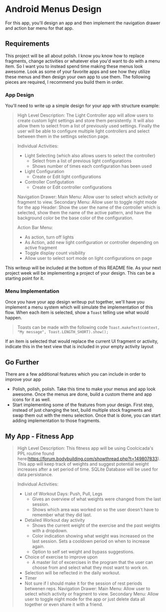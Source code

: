 # Android Menus Design

For this app, you'll design an app and then implement the navigation drawer and action bar menu for that app.

## Requirements

This project will be all about polish. I know you know how to replace fragments, change activities or whatever else you'd want to do with a menu item. So I want you to instead spend time making these menus look awesome. Look as some of your favorite apps and see how they utilize these menus and then design your own app to use them.
The following pieces are required, I recommend you build them in order.

### App Design
You'll need to write up a simple design for your app with structure example:

>High Level Description:
>The Light Controller app will allow users to create custom light settings and store them persistently. It will also allow them to select from a list of previously used settings. Finally the user will be able to configure multiple light controllers and select between them in the settings selection page.

>Individual Activities:
>- Light Selecting (which also allows users to select the controller)
>	- Select from a list of previous light configurations
>	- Shows number of times each configuration has been used
>- Light Configuration
>	- Create or Edit light configurations
>- Controller Configutation
>	- Create or Edit controller configurations
>
>Navigation Drawer:
>Main Menu: Allow user to select which activity or fragment to view.
>Secondary Menu: Allow user to toggle night mode for the app
>Header: Show the user the name of the controller which is selected, show them the name of the active pattern, and have the background color be the base color of the configuration.
>
>Action Bar Menu:
>- As action, turn off lights
>- As Action, add new light configuration or controller depending on active fragment
>- Toggle display count visibility
>- Allow user to select sort mode on light configurations on page


This writeup will be included at the bottom of this README file. As your next project week will be implementing a project of your design. This can be a starting point for it.

### Menu Implementation
Once you have your app design writeup put together, we'll have you implement a menu system which will simulate the implementation of this flow.
When each item is selected, show a `Toast` telling use what would happen.
> Toasts can be made with the following code `Toast.makeText(context, "My message", Toast.LENGTH_SHORT).show();`

If an item is selected that would replace the current UI fragment or activity, indicate this in the text view that is included in your empty activity layout

## Go Further

There are a few additional features which you can include in order to improve your app

* Polish, polish, polish. Take this time to make your menus and app look awesome. Once the menus are done, build a custom theme and app icons for it as well.
* Start implementing some of the features from your design. First step, instead of just changing the text, build multiple stock fragments and swap them out with the menu selection. Once that is done, you can start adding implementation to those fragments.

## My App - Fitness App 

>High Level Description:
>This fitness app will be using Coolcicada's PPL routine found here(https://forum.bodybuilding.com/showthread.php?t=149807833). This app will keep track of weights and suggest potential weight increases after a set period of time. SQLite Database will be used for data persistance. 

>Individual Activities:
>- List of Workout Days: Push, Pull, Legs
>	- Gives an overview of what weights were changed from the last session. 
>	- Shows which area was worked on so the user doesn't have to remember what they did last. 
>- Detailed Workout day activity
>	- Shows the current weight of the exercise and the past weights with a dropdown. 
>	- Color indication showing what weight was increased on the last session. Sets a cooldown period on when to increase again.  
>	- Option to self set weight and bypass suggestions.  
>- Choice of exercise to improve upon
>	- A master list of excercises in the program that the user can choose from and select what they most want to work on.
> - Selection will be reflected in the daily workout. 
>- Timer 
> - Not sure if I should make it for the session of rest periods betwenen reps.
>Navigation Drawer:
>Main Menu: Allow user to select which activity or fragment to view.
>Secondary Menu: Allow user to toggle night mode for the app or just delete data all together or even share it with a friend. 

